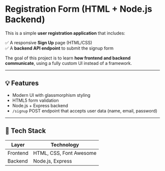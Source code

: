 # Registration Form (HTML + Node.js Backend)

This is a simple **user registration application** that includes:

✅ A responsive **Sign Up** page (HTML/CSS)  
✅ A **backend API endpoint** to submit the signup form

The goal of this project is to learn **how frontend and backend communicate**, using a fully custom UI instead of a framework.

---

## 💡 Features

- Modern UI with glassmorphism styling  
- HTML5 form validation  
- Node.js + Express backend  
- `/signup` POST endpoint that accepts user data (name, email, password)

---

## 📂 Tech Stack

| Layer     | Technology                |
|---------- |---------------------------|
| Frontend  | HTML, CSS, Font Awesome   |
| Backend   | Node.js, Express          |
